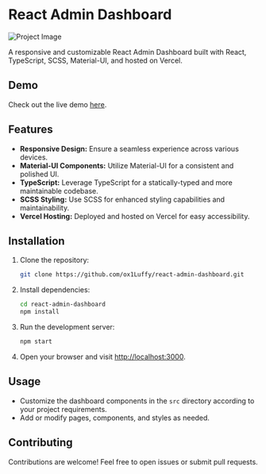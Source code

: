 
# React Admin Dashboard

![Project Image](url/to/your/project/image.png)

A responsive and customizable React Admin Dashboard built with React, TypeScript, SCSS, Material-UI, and hosted on Vercel.

## Demo

Check out the live demo [here](https://your-vercel-app-url.vercel.app).

## Features

- **Responsive Design:** Ensure a seamless experience across various devices.
- **Material-UI Components:** Utilize Material-UI for a consistent and polished UI.
- **TypeScript:** Leverage TypeScript for a statically-typed and more maintainable codebase.
- **SCSS Styling:** Use SCSS for enhanced styling capabilities and maintainability.
- **Vercel Hosting:** Deployed and hosted on Vercel for easy accessibility.

## Installation

1. Clone the repository:

   ```bash
   git clone https://github.com/ox1Luffy/react-admin-dashboard.git
   ```

2. Install dependencies:

   ```bash
   cd react-admin-dashboard
   npm install
   ```

3. Run the development server:

   ```bash
   npm start
   ```

4. Open your browser and visit [http://localhost:3000](http://localhost:3000).

## Usage

- Customize the dashboard components in the `src` directory according to your project requirements.
- Add or modify pages, components, and styles as needed.

## Contributing

Contributions are welcome! Feel free to open issues or submit pull requests.
